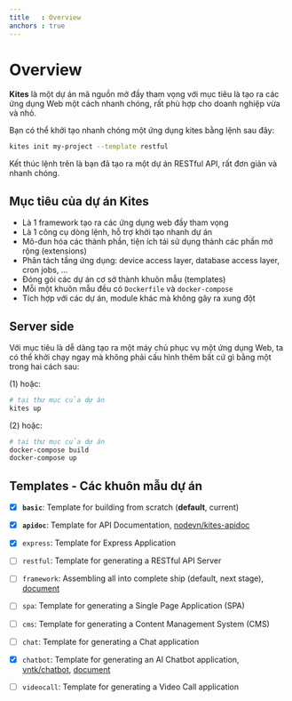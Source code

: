 ```yaml
---
title   : Overview
anchors : true
---
```


# Overview

**Kites** là một dự án mã nguồn mở đầy tham vọng với mục tiêu là tạo ra các ứng dụng Web một cách nhanh chóng, rất phù hợp cho doanh nghiệp vừa và nhỏ.

Bạn có thể khởi tạo nhanh chóng một ứng dụng kites bằng lệnh sau đây:

```bash
kites init my-project --template restful
```

Kết thúc lệnh trên là bạn đã tạo ra một dự án RESTful API, rất đơn giản và nhanh chóng.

## Mục tiêu của dự án Kites

* Là 1 framework tạo ra các ứng dụng web đầy tham vọng
* Là 1 công cụ dòng lệnh, hỗ trợ khởi tạo nhanh dự án
* Mô-đun hóa các thành phần, tiện ích tái sử dụng thành các phần mở rộng (extensions)
* Phân tách tầng ứng dụng: device access layer, database access layer, cron jobs, ...
* Đóng gói các dự án cơ sở thành khuôn mẫu (templates)
* Mỗi một khuôn mẫu đều có `Dockerfile` và `docker-compose`
* Tích hợp với các dự án, module khác mà không gây ra xung đột


## Server side

Với mục tiêu là dễ dàng tạo ra một máy chủ phục vụ một ứng dụng Web, ta có thể khởi chạy ngay mà không phải cấu hình thêm bất cứ gì bằng một trong hai cách sau:

(1) hoặc:

```bash
# tại thư mục của dự án
kites up
```

(2) hoặc:

```bash
# tại thư mục của dự án
docker-compose build
docker-compose up
```

## Templates - Các khuôn mẫu dự án


* [x] **`basic`**: Template for building from scratch (**default**, current)
* [x] **`apidoc`**: Template for API Documentation, [nodevn/kites-apidoc](https://github.com/nodevn/kites-apidoc)
* [x] `express`: Template for Express Application
* [ ] `restful`: Template for generating a RESTful API Server
* [ ] `framework`: Assembling all into complete ship (default, next stage), [document](https://kites.nodejs.vn/documentation)
* [ ] `spa`: Template for generating a Single Page Application (SPA)
* [ ] `cms`: Template for generating a Content Management System (CMS)
* [ ] `chat`: Template for generating a Chat application
* [x] `chatbot`: Template for generating an AI Chatbot application, [vntk/chatbot](https://github.com/vntk/chatbot), [document](https://github.com/vntk/chatbot)
* [ ] `videocall`: Template for generating a Video Call application

